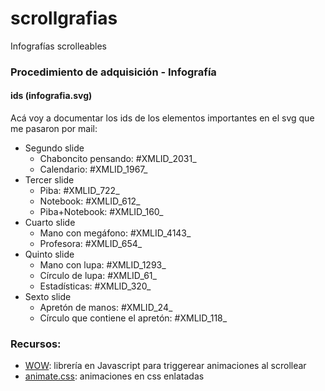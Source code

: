 # scrollgrafias
Infografías scrolleables


### Procedimiento de adquisición - Infografía

#### ids (infografia.svg)

Acá voy a documentar los ids de los elementos importantes en el svg que me pasaron por mail:

- Segundo slide
  * Chaboncito pensando: #XMLID\_2031\_
  * Calendario: #XMLID\_1967\_
- Tercer slide
  * Piba: #XMLID\_722\_
  * Notebook: #XMLID\_612\_
  * Piba+Notebook: #XMLID\_160\_
- Cuarto slide
  * Mano con megáfono: #XMLID\_4143\_
  * Profesora: #XMLID\_654\_
- Quinto slide
  * Mano con lupa: #XMLID\_1293\_
  * Círculo de lupa: #XMLID\_61\_
  * Estadísticas: #XMLID\_320\_
- Sexto slide
  * Apretón de manos: #XMLID\_24\_
  * Círculo que contiene el apretón: #XMLID\_118\_

### Recursos:

* [WOW](https://github.com/matthieua/WOW): librería en Javascript para triggerear animaciones al scrollear
* [animate.css](https://github.com/daneden/animate.css): animaciones en css enlatadas
